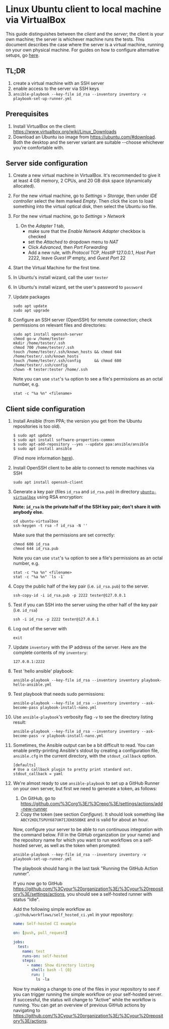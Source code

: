 # Linux Ubuntu client to local machine via VirtualBox

This guide distinguishes between the _client_ and the _server_; the client is your own machine; the server is whichever
machine runs the tests. This document describes the case where the server is a virtual machine, running on your own
physical machine. For guides on how to configure alternative setups, go [here](/README.md).

## TL;DR

1. create a virtual machine with an SSH server
1. enable access to the server via SSH keys
1. ``ansible-playbook --key-file id_rsa --inventory inventory -v playbook-set-up-runner.yml``

## Prerequisites

1. Install VirtualBox on the client: https://www.virtualbox.org/wiki/Linux_Downloads
1. Download an Ubuntu iso image from https://ubuntu.com/#download. Both the desktop and the server variant are
suitable --choose whichever you're comfortable with.

## Server side configuration

1. Create a new virtual machine in VirtualBox. It's recommended to give it at least 4 GB memory, 2 CPUs, and 20 GB disk space (dynamically allocated).
1. For the new virtual machine, go to _Settings_ > _Storage_, then under _IDE controller_ select the item marked _Empty_. Then click the icon to load something into the virtual optical disk, then select the Ubuntu iso file.
1. For the new virtual machine, go to _Settings_ > _Network_
    1. On the _Adapter 1_ tab,
        - make sure that the _Enable Network Adapter_ checkbox is checked
        - set the _Attached to_ dropdown menu to _NAT_
        - Click _Advanced_, then _Port Forwarding_
        - Add a new rule, with _Protocol_ TCP, _HostIP_ 127.0.0.1, _Host Port_ 2222, leave _Guest IP_ empty, and _Guest Port_ 22
1. Start the Virtual Machine for the first time.
1. In Ubuntu's install wizard, call the user ``tester``
1. In Ubuntu's install wizard, set the user's password to ``password``
1. Update packages

    ```
    sudo apt update
    sudo apt upgrade
    ```

1. Configure an SSH server (OpenSSH) for remote connection; check permissions on relevant files and directories:

    ```
    sudo apt install openssh-server
    chmod go-w /home/tester
    mkdir /home/tester/.ssh
    chmod 700 /home/tester/.ssh
    touch /home/tester/.ssh/known_hosts && chmod 644 /home/tester/.ssh/known_hosts
    touch /home/tester/.ssh/config      && chmod 600 /home/tester/.ssh/config
    chown -R tester:tester /home/.ssh
    ```

    Note you can use ``stat``'s ``%a`` option to see a file's permissions as an octal number, e.g.

    ```shell
    stat -c "%a %n" <filename>
    ```

## Client side configuration

1. Install Ansible (from PPA; the version you get from the Ubuntu repositories is too old).

    ```shell
    $ sudo apt update
    $ sudo apt install software-properties-common
    $ sudo apt-add-repository --yes --update ppa:ansible/ansible
    $ sudo apt install ansible
    ```

    (Find more information [here](https://docs.ansible.com/ansible/latest/installation_guide/intro_installation.html#installing-ansible-on-ubuntu)).

1. Install OpenSSH client to be able to connect to remote machines via SSH

    ```shell
    sudo apt install openssh-client
    ```

1. Generate a key pair (files ``id_rsa`` and ``id_rsa.pub``) in directory [``ubuntu-virtualbox``](/ubuntu-virtualbox) using RSA encryption:

    **Note: ``id_rsa`` is the private half of the SSH key pair; don't share it with anybody else.**

    ```shell
    cd ubuntu-virtualbox
    ssh-keygen -t rsa -f id_rsa -N ''
    ```

    Make sure that the permissions are set correctly:

    ```
    chmod 600 id_rsa
    chmod 644 id_rsa.pub
    ```

    Note you can use ``stat``'s ``%a`` option to see a file's permissions as an octal number, e.g.

    ```shell
    stat -c "%a %n" <filename>
    stat -c "%a %n" `ls -1`
    ```


1. Copy the public half of the key pair (i.e. ``id_rsa.pub``) to the server.

    ```shell
    ssh-copy-id -i id_rsa.pub -p 2222 tester@127.0.0.1
    ```

1. Test if you can SSH into the server using the other half of the key pair (i.e. ``id_rsa``)

    ```shell
    ssh -i id_rsa -p 2222 tester@127.0.0.1
    ```

1. Log out of the server with

    ```shell
    exit
    ```

1. Update ``inventory`` with the IP address of the server. Here are the complete contents of my ``inventory``:

    ```shell
    127.0.0.1:2222
    ```

1. Test 'hello ansible' playbook:

    ```
    ansible-playbook --key-file id_rsa --inventory inventory playbook-hello-ansible.yml
    ```

1. Test playbook that needs sudo permissions:

    ```
    ansible-playbook --key-file id_rsa --inventory inventory --ask-become-pass playbook-install-nano.yml
    ```

1. Use ``ansible-playbook``'s verbosity flag ``-v`` to see the directory listing result:

    ```
    ansible-playbook --key-file id_rsa --inventory inventory --ask-become-pass -v playbook-install-nano.yml
    ```

1. Sometimes, the Ansible output can be a bit difficult to read. You can enable pretty-printing Ansible's stdout by
   creating a configuration file, ``ansible.cfg`` in the current directory, with the ``stdout_callback`` option.

    ```
    [defaults]
    # Use a callback plugin to pretty print standard out.
    stdout_callback = yaml
    ```

1. We're almost ready to use ``ansible-playbook`` to set up a GitHub Runner on your own server, but first we need to generate a token, as follows:

    1. On GitHub, go to https://github.com/%3Corg%3E/%3Crepo%3E/settings/actions/add-new-runner
    1. Copy the token (see section _Configure_). It should look something like ``ABCY2KDLTSPUY687UH7IJEK65OBKE`` and is valid for about an hour.

    Now, configure your server to be able to run continuous integration with the command below. Fill in the GitHub
    organization (or your name) and the repository name for which you want to run workflows on a self-hosted server, as
    well as the token when prompted:

    ```
    ansible-playbook --key-file id_rsa --inventory inventory -v playbook-set-up-runner.yml
    ```

    The playbook should hang in the last task "Running the GitHub Action runner".

    If you now go to GitHub https://github.com/%3Cyour%20organization%3E/%3Cyour%20repository%3E/settings/actions, you should see a
    self-hosted runner with status "Idle".

    Add the following simple workflow as ``.github/workflows/self_hosted_ci.yml`` in your repository:

    ```yaml
    name: Self-hosted CI example

    on: [push, pull_request]

    jobs:
      test:
        name: test
        runs-on: self-hosted
        steps:
          - name: Show directory listing
            shell: bash -l {0}
            run: |
              ls -la
    ```

    Now try making a change to one of the files in your repository to see if you can trigger running the simple workflow
    on your self-hosted server. If successful, the status will change to "Active" while the workflow is running. You can
    get an overview of previous GitHub actions by navigating to https://github.com/%3Cyour%20organization%3E/%3Cyour%20repository%3E/actions.
